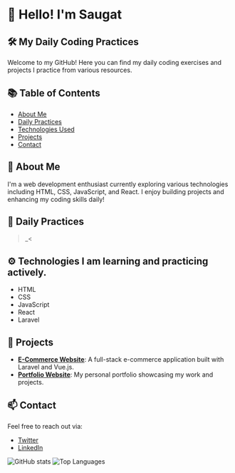 # 👋 Hello! I'm Saugat

## 🛠️ My Daily Coding Practices
Welcome to my GitHub! Here you can find my daily coding exercises and projects I practice from various resources.

## 📚 Table of Contents
- [About Me](#about-me)
- [Daily Practices](#daily-practices)
- [Technologies Used](#technologies-used)
- [Projects](#projects)
- [Contact](#contact)

## 👤 About Me
I'm a web development enthusiast currently exploring various technologies including HTML, CSS, JavaScript, and React. I enjoy building projects and enhancing my coding skills daily!

## 📅 Daily Practices
>_<

## ⚙️ Technologies I am learning and practicing actively.
- HTML
- CSS
- JavaScript
- React
- Laravel

## 🚀 Projects
- **[E-Commerce Website]()**: A full-stack e-commerce application built with Laravel and Vue.js.
- **[Portfolio Website]()**: My personal portfolio showcasing my work and projects.

## 📫 Contact
Feel free to reach out via:
- [Twitter](https://twitter.com/)
- [LinkedIn](https://www.linkedin.com/)

![GitHub stats](https://github-readme-stats.vercel.app/api?username=SaugatDh&show_icons=true)
![Top Languages](https://github-readme-stats.vercel.app/api/top-langs/?username=SaugatDh)
